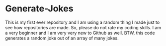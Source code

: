 # Generate-Jokes
This is my first ever repository and I am using a random thing I made just to see how repositories are made. So, please do not rate my coding skills. I am a very beginner and I am very very new to Github as well. BTW, this code generates a random joke out of an array of many jokes.
